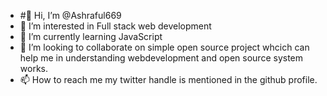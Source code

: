 - #👋 Hi, I’m @Ashraful669
- 👀 I’m interested in Full stack web development
- 🌱 I’m currently learning JavaScript
- 💞️ I’m looking to collaborate on simple open source project whcich can help me in understanding webdevelopment and open source system works.
- 📫 How to reach me my twitter handle is mentioned in the github profile.

<!---
Ashraful669/Ashraful669 is a ✨ special ✨ repository because its `README.md` (this file) appears on your GitHub profile.
You can click the Preview link to take a look at your changes.
--->

